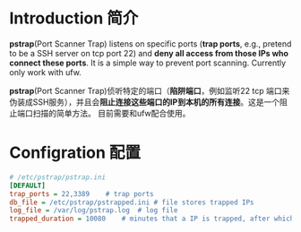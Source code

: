 # Introduction 简介
**pstrap**(Port Scanner Trap) listens on specific ports (**trap ports**, e.g., pretend to be a SSH server on tcp port 22) and **deny all access from those IPs who connect these ports**. It is a simple way to prevent port scanning. Currently only work with ufw.

**pstrap**(Port Scanner Trap)侦听特定的端口（**陷阱端口**，例如监听22 tcp 端口来伪装成SSH服务），并且会**阻止连接这些端口的IP到本机的所有连接**。这是一个阻止端口扫描的简单方法。 目前需要和ufw配合使用。

# Configration 配置
```ini
# /etc/pstrap/pstrap.ini
[DEFAULT]
trap_ports = 22,3389    # trap ports
db_file = /etc/pstrap/pstrapped.ini # file stores trapped IPs
log_file = /var/log/pstrap.log  # log file
trapped_duration = 10080    # minutes that a IP is trapped, after which the rule is deleted
```